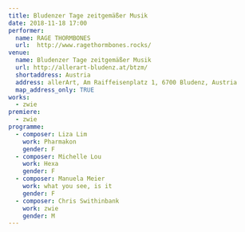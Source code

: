 ```yaml
---
title: Bludenzer Tage zeitgemäßer Musik
date: 2018-11-18 17:00
performer:
  name: RAGE THORMBONES
  url:  http://www.ragethormbones.rocks/
venue:
  name: Bludenzer Tage zeitgemäßer Musik
  url: http://allerart-bludenz.at/btzm/
  shortaddress: Austria
  address: allerArt, Am Raiffeisenplatz 1, 6700 Bludenz, Austria
  map_address_only: TRUE
works:
  - zwie
premiere:
  - zwie
programme:
  - composer: Liza Lim
    work: Pharmakon
    gender: F
  - composer: Michelle Lou
    work: Hexa
    gender: F
  - composer: Manuela Meier
    work: what you see, is it
    gender: F
  - composer: Chris Swithinbank
    work: zwie
    gender: M
---
```

